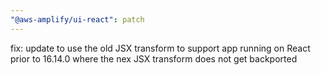 ```yaml
---
"@aws-amplify/ui-react": patch
---
```


fix: update to use the old JSX transform to support app running on React prior to 16.14.0 where the nex JSX transform does not get backported
